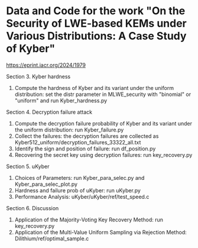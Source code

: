 # Data and Code for the work "On the Security of LWE-based KEMs under Various Distributions: A Case Study of Kyber"
https://eprint.iacr.org/2024/1979

Section 3. Kyber hardness
1. Compute the hardness of Kyber and its variant under the uniform distribution: set the distr parameter in MLWE_security with "binomial" or "uniform" and run Kyber_hardness.py

Section 4. Decryption failure attack
1. Compute the decryption failure probability of Kyber and its variant under the uniform distribution: run Kyber_failure.py
2. Collect the failures: the decryption failures are collected as Kyber512_uniform/decryption_failures_33322_all.txt
3. Identify the sign and position of failure: run df_position.py
4. Recovering the secret key using decryption failures: run key_recovery.py 
    
Section 5. uKyber
1. Choices of Parameters: run Kyber_para_selec.py and Kyber_para_selec_plot.py
2. Hardness and failure prob of uKyber: run uKyber.py
3. Performance Analysis: uKyber/uKyber/ref/test_speed.c

Section 6. Discussion
1. Application of the Majority-Voting Key Recovery Method: run key_recovery.py
2. Application of the Multi-Value Uniform Sampling via Rejection Method: Dilithium/ref/optimal_sample.c